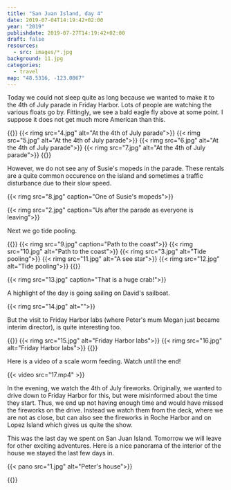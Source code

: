 ```yaml
---
title: "San Juan Island, day 4"
date: 2019-07-04T14:19:42+02:00
year: "2019"
publishdate: 2019-07-27T14:19:42+02:00
draft: false
resources:
  - src: images/*.jpg
background: 11.jpg
categories:
  - travel
map: "48.5316, -123.0867"
---
```


Today we could not sleep quite as long because we wanted to make it to the 4th
of July parade in Friday Harbor. Lots of people are watching the various floats
go by. Fittingly, we see a bald eagle fly above at some point. I suppose it does
not get much more American than this.

<!--more-->

{{<gallery>}}
{{< rimg src="4.jpg" alt="At the 4th of July parade">}}
{{< rimg src="5.jpg" alt="At the 4th of July parade">}}
{{< rimg src="6.jpg" alt="At the 4th of July parade">}}
{{< rimg src="7.jpg" alt="At the 4th of July parade">}}
{{</gallery>}}

However, we do not see any of Susie's mopeds in the parade. These rentals are
a quite common occurence on the island and sometimes a traffic disturbance due
to their slow speed.

{{< rimg src="8.jpg" caption="One of Susie's mopeds">}}

{{< rimg src="2.jpg" caption="Us after the parade as everyone is leaving">}}

Next we go tide pooling.

{{<gallery>}}
{{< rimg src="9.jpg" caption="Path to the coast">}}
{{< rimg src="10.jpg" alt="Path to the coast">}}
{{< rimg src="3.jpg" alt="Tide pooling">}}
{{< rimg src="11.jpg" alt="A see star">}}
{{< rimg src="12.jpg" alt="Tide pooling">}}
{{</gallery>}}

{{< rimg src="13.jpg" caption="That is a huge crab!">}}

A highlight of the day is going sailing on David's sailboat.

{{< rimg src="14.jpg" alt="">}}

But the visit to Friday Harbor labs (where Peter's mum Megan just became interim
director), is quite interesting too.

{{<gallery>}}
{{< rimg src="15.jpg" alt="Friday Harbor labs">}}
{{< rimg src="16.jpg" alt="Friday Harbor labs">}}
{{</gallery>}}

Here is a video of a scale worm feeding. Watch until the end!

{{< video src="17.mp4" >}}

In the evening, we watch the 4th of July fireworks. Originally, we wanted to
drive down to Friday Harbor for this, but were misinformed about the time they
start. Thus, we end up not having enough time and would have missed the
fireworks on the drive. Instead we watch them from the deck, where we are not as
close, but can also see the fireworks in Roche Harbor and on Lopez Island which
gives us quite the show.

This was the last day we spent on San Juan Island. Tomorrow we will leave for
other exciting adventures. Here is a nice panorama of the interior of the house
we stayed the last few days in.

{{< pano src="1.jpg" alt="Peter's house">}}

{{<nextday>}}
